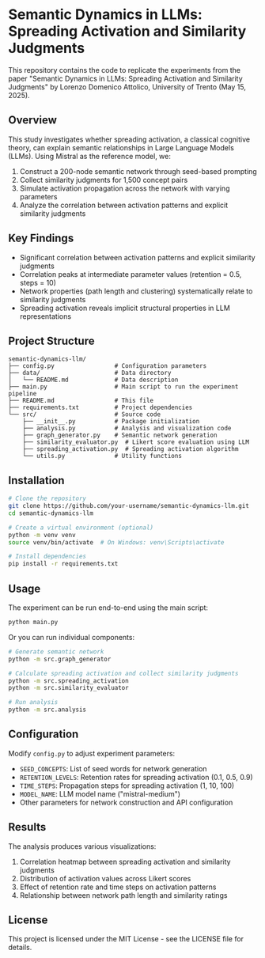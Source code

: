 # Semantic Dynamics in LLMs: Spreading Activation and Similarity Judgments

This repository contains the code to replicate the experiments from the paper "Semantic Dynamics in LLMs: Spreading Activation and Similarity Judgments" by Lorenzo Domenico Attolico, University of Trento (May 15, 2025).

## Overview

This study investigates whether spreading activation, a classical cognitive theory, can explain semantic relationships in Large Language Models (LLMs). Using Mistral as the reference model, we:

1. Construct a 200-node semantic network through seed-based prompting
2. Collect similarity judgments for 1,500 concept pairs
3. Simulate activation propagation across the network with varying parameters
4. Analyze the correlation between activation patterns and explicit similarity judgments

## Key Findings

- Significant correlation between activation patterns and explicit similarity judgments
- Correlation peaks at intermediate parameter values (retention = 0.5, steps = 10)
- Network properties (path length and clustering) systematically relate to similarity judgments
- Spreading activation reveals implicit structural properties in LLM representations

## Project Structure

```
semantic-dynamics-llm/
├── config.py                 # Configuration parameters
├── data/                     # Data directory
│   └── README.md             # Data description
├── main.py                   # Main script to run the experiment pipeline
├── README.md                 # This file
├── requirements.txt          # Project dependencies
└── src/                      # Source code
    ├── __init__.py           # Package initialization
    ├── analysis.py           # Analysis and visualization code
    ├── graph_generator.py    # Semantic network generation
    ├── similarity_evaluator.py  # Likert score evaluation using LLM
    ├── spreading_activation.py  # Spreading activation algorithm
    └── utils.py              # Utility functions
```

## Installation

```bash
# Clone the repository
git clone https://github.com/your-username/semantic-dynamics-llm.git
cd semantic-dynamics-llm

# Create a virtual environment (optional)
python -m venv venv
source venv/bin/activate  # On Windows: venv\Scripts\activate

# Install dependencies
pip install -r requirements.txt
```

## Usage

The experiment can be run end-to-end using the main script:

```bash
python main.py
```

Or you can run individual components:

```bash
# Generate semantic network
python -m src.graph_generator

# Calculate spreading activation and collect similarity judgments
python -m src.spreading_activation
python -m src.similarity_evaluator

# Run analysis
python -m src.analysis
```

## Configuration

Modify `config.py` to adjust experiment parameters:

- `SEED_CONCEPTS`: List of seed words for network generation
- `RETENTION_LEVELS`: Retention rates for spreading activation (0.1, 0.5, 0.9)
- `TIME_STEPS`: Propagation steps for spreading activation (1, 10, 100)
- `MODEL_NAME`: LLM model name ("mistral-medium")
- Other parameters for network construction and API configuration

## Results

The analysis produces various visualizations:

1. Correlation heatmap between spreading activation and similarity judgments
2. Distribution of activation values across Likert scores
3. Effect of retention rate and time steps on activation patterns
4. Relationship between network path length and similarity ratings


## License

This project is licensed under the MIT License - see the LICENSE file for details.
